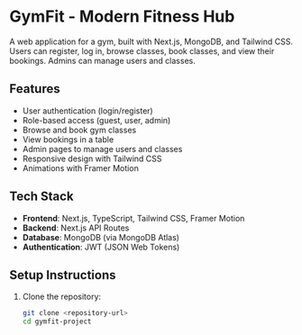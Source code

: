 # GymFit - Modern Fitness Hub

A web application for a gym, built with Next.js, MongoDB, and Tailwind CSS. Users can register, log in, browse classes, book classes, and view their bookings. Admins can manage users and classes.

## Features
- User authentication (login/register)
- Role-based access (guest, user, admin)
- Browse and book gym classes
- View bookings in a table
- Admin pages to manage users and classes
- Responsive design with Tailwind CSS
- Animations with Framer Motion

## Tech Stack
- **Frontend**: Next.js, TypeScript, Tailwind CSS, Framer Motion
- **Backend**: Next.js API Routes
- **Database**: MongoDB (via MongoDB Atlas)
- **Authentication**: JWT (JSON Web Tokens)

## Setup Instructions
1. Clone the repository:
   ```bash
   git clone <repository-url>
   cd gymfit-project